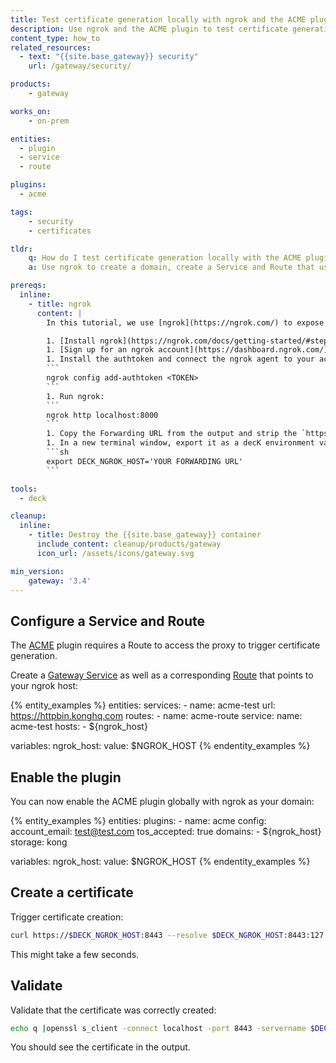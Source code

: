 ```yaml
---
title: Test certificate generation locally with ngrok and the ACME plugin
description: Use ngrok and the ACME plugin to test certificate generation locally.
content_type: how_to
related_resources:
  - text: "{{site.base_gateway}} security"
    url: /gateway/security/

products:
    - gateway

works_on:
    - on-prem

entities: 
  - plugin
  - service
  - route

plugins:
  - acme

tags:
    - security
    - certificates

tldr:
    q: How do I test certificate generation locally with the ACME plugin?
    a: Use ngrok to create a domain, create a Service and Route that use your ngrok domain, and then enable the ACME plugin with `config.domains` set to your ngrok host. Generate a certificate with `curl https://$NGROK_HOST:8443 --resolve $NGROK_HOST:8443:127.0.0.1 -vk`. 

prereqs:
  inline:
    - title: ngrok
      content: |
        In this tutorial, we use [ngrok](https://ngrok.com/) to expose a local URL to the internet for local testing and development purposes. This isn't a requirement for the ACME plugin itself.

        1. [Install ngrok](https://ngrok.com/docs/getting-started/#step-1-install).
        1. [Sign up for an ngrok account](https://dashboard.ngrok.com/) and find your [ngrok authtoken](https://dashboard.ngrok.com/get-started/your-authtoken). 
        1. Install the authtoken and connect the ngrok agent to your account:
        ```
        ngrok config add-authtoken <TOKEN>
        ```
        1. Run ngrok:
        ```
        ngrok http localhost:8000
        ```
        1. Copy the Forwarding URL from the output and strip the `https://`.
        1. In a new terminal window, export it as a decK environment variable:
        ```sh
        export DECK_NGROK_HOST='YOUR FORWARDING URL'
        ```

tools:
  - deck

cleanup:
  inline:
    - title: Destroy the {{site.base_gateway}} container
      include_content: cleanup/products/gateway
      icon_url: /assets/icons/gateway.svg

min_version:
    gateway: '3.4'
---
```



## Configure a Service and Route

The [ACME](/plugins/acme/) plugin requires a Route to access the proxy to trigger certificate generation.

Create a [Gateway Service](/gateway/entities/service/) as well as a corresponding [Route](/gateway/entities/route/) that points to your ngrok host:

{% entity_examples %}
entities:
  services:
    - name: acme-test
      url: https://httpbin.konghq.com
  routes: 
    - name: acme-route
      service: 
        name: acme-test
      hosts: 
        - ${ngrok_host}

variables:
  ngrok_host:
    value: $NGROK_HOST
{% endentity_examples %}

## Enable the plugin

You can now enable the ACME plugin globally with ngrok as your domain:

{% entity_examples %}
entities:
  plugins:
    - name: acme
      config:
        account_email: test@test.com
        tos_accepted: true
        domains: 
          - ${ngrok_host}
        storage: kong

variables:
  ngrok_host:
    value: $NGROK_HOST
{% endentity_examples %}

## Create a certificate

Trigger certificate creation:

```sh
curl https://$DECK_NGROK_HOST:8443 --resolve $DECK_NGROK_HOST:8443:127.0.0.1 -vk
```

This might take a few seconds.

## Validate

Validate that the certificate was correctly created:

```sh
echo q |openssl s_client -connect localhost -port 8443 -servername $DECK_NGROK_HOST 2>/dev/null |openssl x509 -text -noout
```

You should see the certificate in the output.